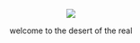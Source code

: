 <p align="center">
<img src="https://user-images.githubusercontent.com/159073/171981932-a6cd307b-820a-4d9b-ae31-bdd09486b477.jpeg" />
</p>
<p align="center">
welcome to the desert of the real
</p>
